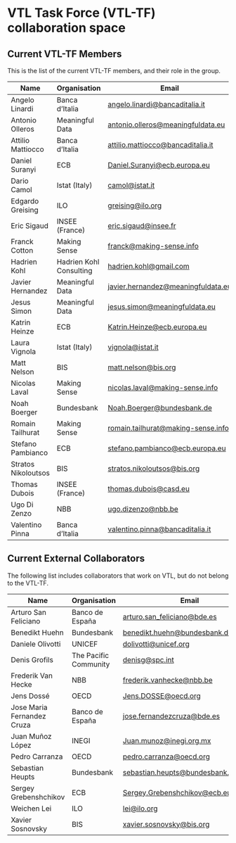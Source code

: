 # VTL Task Force (VTL-TF) collaboration space

## Current VTL-TF Members

This is the list of the current VTL-TF members, and their role in the group.

| Name| Organisation| Email| GitHub Name| Role|
|-----|-------------|------|------------|-----|
Angelo Linardi|Banca d’Italia|angelo.linardi@bancaditalia.it|linardian|VTL-TF Chair|
Antonio Olleros|Meaningful Data|antonio.olleros@meaningfuldata.eu|antonio-olleros|VTL-TF Member|	
Attilio Mattiocco|Banca d’Italia|attilio.mattiocco@bancaditalia.it|amattioc|VTL-TF Member|
Daniel Suranyi|ECB|Daniel.Suranyi@ecb.europa.eu|brainwasher|VTL-TF Member|
Dario Camol|Istat (Italy)|camol@istat.it|dCamol|VTL-TF Member|
Edgardo Greising|ILO|greising@ilo.org|egreising|VTL-TF Member|
Eric Sigaud|INSEE (France)|eric.sigaud@insee.fr|bibirico|VTL-TF Member| 
Franck Cotton|Making Sense|franck@making-sense.info|FranckCo|VTL-TF Member|
Hadrien	Kohl|Hadrien Kohl Consulting|hadrien.kohl@gmail.com|hadrienk|VTL-TF Member|
Javier Hernandez|Meaningful Data|javier.hernandez@meaningfuldata.eu|javihernant|VTL-TF Member|
Jesus Simon|Meaningful Data|jesus.simon@meaningfuldata.eu|jmsimonma-md|VTL-TF Member|
Katrin Heinze|ECB|Katrin.Heinze@ecb.europa.eu||VTL-TF Member|
Laura Vignola|Istat (Italy)|vignola@istat.it|vignola|VTL-TF Member|
Matt Nelson|BIS|matt.nelson@bis.org|agent96|VTL-TF Member|
Nicolas Laval|Making Sense|nicolas.laval@making-sense.info|NicoLaval|VTL-TF Member|
Noah Boerger|Bundesbank|Noah.Boerger@bundesbank.de||VTL-TF Member|
Romain Tailhurat|Making Sense|romain.tailhurat@making-sense.info|romaintailhurat|VTL-TF Member|
Stefano Pambianco|ECB|stefano.pambianco@ecb.europa.eu|stefanopam|VTL-TF Member|
Stratos Nikoloutsos|BIS|stratos.nikoloutsos@bis.org|stratosn|VTL-TF Member|
Thomas Dubois|INSEE (France)|thomas.dubois@casd.eu||VTL-TF Member|
Ugo Di Zenzo|NBB|ugo.dizenzo@nbb.be||VTL-TF Member|
Valentino Pinna|Banca d’Italia|valentino.pinna@bancaditalia.it|vpinna80|VTL-TF Member|


## Current External Collaborators
The following list includes collaborators that work on VTL, but do not belong to the VTL-TF.

| Name| Organisation| Email| GitHub Name| Role|
|-----|-------------|------|------------|-----|
Arturo San Feliciano|Banco de España|arturo.san_feliciano@bde.es||Collaborator|
Benedikt Huehn|Bundesbank|benedikt.huehn@bundesbank.de||Collaborator|
Daniele Olivotti|UNICEF|dolivotti@unicef.org||Collaborator|
Denis Grofils|The Pacific Community|denisg@spc.int|denisgrofils2|Collaborator|
Frederik	Van Hecke|NBB|frederik.vanhecke@nbb.be||Collaborator|
Jens	Dossé|OECD|Jens.DOSSE@oecd.org|dosse|Collaborator|
Jose Maria Fernandez Cruza|Banco de España|jose.fernandezcruza@bde.es||Collaborator|
Juan	Muñoz López|INEGI|Juan.munoz@inegi.org.mx|DrJMunozMx|Collaborator|
Pedro	Carranza|OECD|pedro.carranza@oecd.org|pedroacarranza|Collaborator|
Sebastian Heupts|Bundesbank|sebastian.heupts@bundesbank.de||Collaborator|
Sergey Grebenshchikov|ECB|Sergey.Grebenshchikov@ecb.europa.eu||Collaborator|
Weichen Lei|ILO|lei@ilo.org|wc-lei|Collaborator|
Xavier Sosnovsky|BIS|xavier.sosnovsky@bis.org|sosna|Collaborator|
